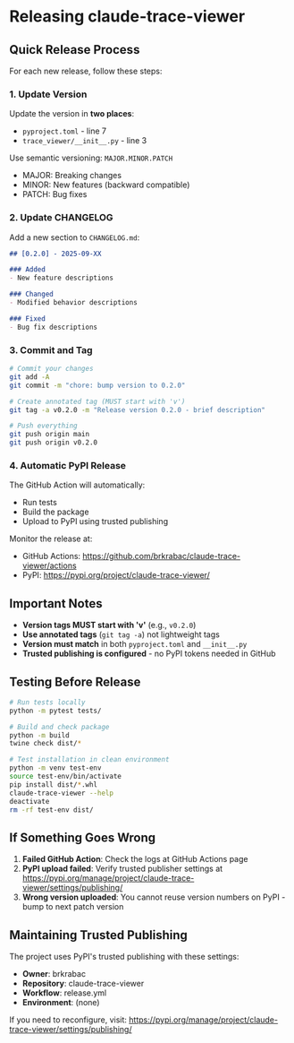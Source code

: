 # Releasing claude-trace-viewer

## Quick Release Process

For each new release, follow these steps:

### 1. Update Version

Update the version in **two places**:
- `pyproject.toml` - line 7
- `trace_viewer/__init__.py` - line 3

Use semantic versioning: `MAJOR.MINOR.PATCH`
- MAJOR: Breaking changes
- MINOR: New features (backward compatible)
- PATCH: Bug fixes

### 2. Update CHANGELOG

Add a new section to `CHANGELOG.md`:
```markdown
## [0.2.0] - 2025-09-XX

### Added
- New feature descriptions

### Changed
- Modified behavior descriptions

### Fixed
- Bug fix descriptions
```

### 3. Commit and Tag

```bash
# Commit your changes
git add -A
git commit -m "chore: bump version to 0.2.0"

# Create annotated tag (MUST start with 'v')
git tag -a v0.2.0 -m "Release version 0.2.0 - brief description"

# Push everything
git push origin main
git push origin v0.2.0
```

### 4. Automatic PyPI Release

The GitHub Action will automatically:
- Run tests
- Build the package
- Upload to PyPI using trusted publishing

Monitor the release at:
- GitHub Actions: https://github.com/brkrabac/claude-trace-viewer/actions
- PyPI: https://pypi.org/project/claude-trace-viewer/

## Important Notes

- **Version tags MUST start with 'v'** (e.g., `v0.2.0`)
- **Use annotated tags** (`git tag -a`) not lightweight tags
- **Version must match** in both `pyproject.toml` and `__init__.py`
- **Trusted publishing is configured** - no PyPI tokens needed in GitHub

## Testing Before Release

```bash
# Run tests locally
python -m pytest tests/

# Build and check package
python -m build
twine check dist/*

# Test installation in clean environment
python -m venv test-env
source test-env/bin/activate
pip install dist/*.whl
claude-trace-viewer --help
deactivate
rm -rf test-env dist/
```

## If Something Goes Wrong

1. **Failed GitHub Action**: Check the logs at GitHub Actions page
2. **PyPI upload failed**: Verify trusted publisher settings at https://pypi.org/manage/project/claude-trace-viewer/settings/publishing/
3. **Wrong version uploaded**: You cannot reuse version numbers on PyPI - bump to next patch version

## Maintaining Trusted Publishing

The project uses PyPI's trusted publishing with these settings:
- **Owner**: brkrabac
- **Repository**: claude-trace-viewer  
- **Workflow**: release.yml
- **Environment**: (none)

If you need to reconfigure, visit:
https://pypi.org/manage/project/claude-trace-viewer/settings/publishing/